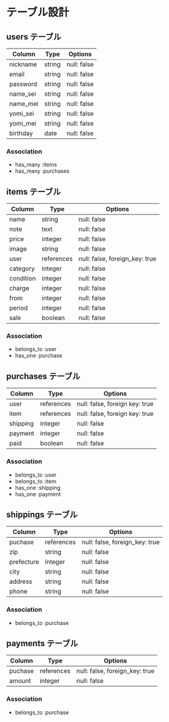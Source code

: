 # テーブル設計

## users テーブル

| Column   | Type   | Options     |
| -------- | ------ | ----------- |
| nickname | string | null: false |
| email    | string | null: false |
| password | string | null: false |
| name_sei | string | null: false |
| name_mei | string | null: false |
| yomi_sei | string | null: false |
| yomi_mei | string | null: false |
| birthday | date   | null: false |

### Association

- has_many :items
- has_many :purchases

## items テーブル

| Column    | Type       | Options                        |
| --------- | ---------- | ------------------------------ |
| name      | string     | null: false                    |
| note      | text       | null: false                    |
| price     | integer    | null: false                    |
| image     | string     | null: false                    |
| user      | references | null: false, foreign_key: true |
| category  | integer    | null: false                    |
| condition | integer    | null: false                    |
| charge    | integer    | null: false                    |
| from      | integer    | null: false                    |
| period    | integer    | null: false                    |
| sale      | boolean    | null: false                    |

### Association

- belongs_to :user
- has_one :purchase


## purchases テーブル

| Column    | Type       | Options                        |
| --------- | ---------- | ------------------------------ |
| user      | references | null: false, foreign key: true |
| item      | references | null: false, foreign key: true |
| shipping  | integer    | null: false                    |
| payment   | integer    | null: false                    |
| paid      | boolean    | null: false                    |

### Association

- belongs_to :user
- belongs_to :item
- has_one :shipping
- has_one :payment


## shippings テーブル

| Column     | Type       | Options                        |
| ---------- | ---------- | ------------------------------ |
| puchase    | references | null: false, foreign_key: true |
| zip        | string     | null: false                    |
| prefecture | integer    | null: false                    |
| city       | string     | null: false                    |
| address    | string     | null: false                    |
| phone      | string     | null: false                    |


### Association

- belongs_to :purchase


## payments テーブル

| Column  | Type       | Options                        |
| ------- | ---------- | ------------------------------ |
| puchase | references | null: false, foreign_key: true |
| amount  | integer    | null: false                    |


### Association

- belongs_to :purchase



